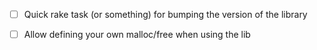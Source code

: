 - [ ] Quick rake task (or something) for bumping the version of the library
- [ ] Allow defining your own malloc/free when using the lib

